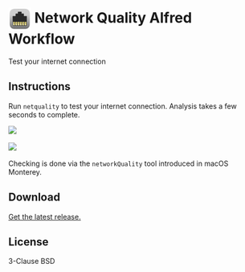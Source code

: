 # <img src='Workflow/icon.png' width='45' align='center' alt='icon'> Network Quality Alfred Workflow

Test your internet connection

## Instructions

Run `netquality` to test your internet connection. Analysis takes a few seconds to complete.

![](https://user-images.githubusercontent.com/1699443/163657341-0ecd9008-fb6d-4bd7-9dea-eaf080157d18.png)

![](https://user-images.githubusercontent.com/1699443/163657259-6df4cbdf-5f6f-4142-a305-4f7444081b28.png)

Checking is done via the `networkQuality` tool introduced in macOS Monterey.

## Download

[Get the latest release.](https://github.com/alfredapp/network-quality-workflow/releases/latest/download/Network.Quality.alfredworkflow)

## License

3-Clause BSD
